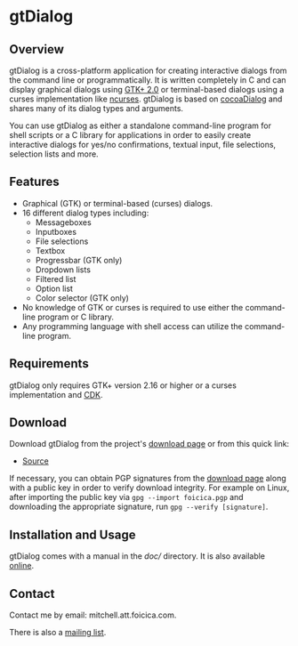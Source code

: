 # gtDialog

## Overview

gtDialog is a cross-platform application for creating interactive dialogs from
the command line or programmatically. It is written completely in C and can
display graphical dialogs using [GTK+ 2.0][] or terminal-based dialogs using
a curses implementation like [ncurses][]. gtDialog is based on [cocoaDialog][]
and shares many of its dialog types and arguments.

You can use gtDialog as either a standalone command-line program for shell
scripts or a C library for applications in order to easily create interactive
dialogs for yes/no confirmations, textual input, file selections, selection
lists and more.

[GTK+ 2.0]: http://gtk.org
[ncurses]: http://invisible-island.net/ncurses/ncurses.html
[cocoaDialog]: http://cocoadialog.sf.net

## Features

* Graphical (GTK) or terminal-based (curses) dialogs.
* 16 different dialog types including:
  + Messageboxes
  + Inputboxes
  + File selections
  + Textbox
  + Progressbar (GTK only)
  + Dropdown lists
  + Filtered list
  + Option list
  + Color selector (GTK only)
* No knowledge of GTK or curses is required to use either the command-line
  program or C library.
* Any programming language with shell access can utilize the command-line
  program.

## Requirements

gtDialog only requires GTK+ version 2.16 or higher or a curses implementation
and [CDK][].

[CDK]: http://invisible-island.net/cdk/

## Download

Download gtDialog from the project's [download page][] or from this quick link:

* [Source][]

If necessary, you can obtain PGP signatures from the [download page][] along
with a public key in order to verify download integrity. For example on Linux,
after importing the public key via `gpg --import foicica.pgp` and downloading
the appropriate signature, run `gpg --verify [signature]`.

[download page]: http://foicica.com/gtdialog/download
[Source]: download/gtdialog_LATEST.zip

## Installation and Usage

gtDialog comes with a manual in the *doc/* directory. It is also available
[online][].

[online]: http://foicica.com/gtdialog

## Contact

Contact me by email: mitchell.att.foicica.com.

There is also a [mailing list][].

[mailing list]: http://foicica.com/lists
